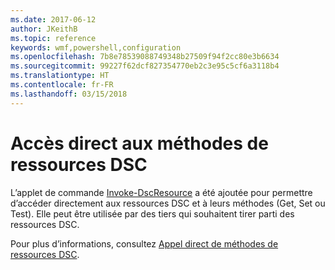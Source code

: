 ```yaml
---
ms.date: 2017-06-12
author: JKeithB
ms.topic: reference
keywords: wmf,powershell,configuration
ms.openlocfilehash: 7b8e78539088749348b27509f94f2cc80e3b6634
ms.sourcegitcommit: 99227f62dcf827354770eb2c3e95c5cf6a3118b4
ms.translationtype: HT
ms.contentlocale: fr-FR
ms.lasthandoff: 03/15/2018
---
```

# <a name="direct-access-to-dsc-resource-methods"></a>Accès direct aux méthodes de ressources DSC


L’applet de commande [Invoke-DscResource](https://technet.microsoft.com/library/mt517869.aspx) a été ajoutée pour permettre d’accéder directement aux ressources DSC et à leurs méthodes (Get, Set ou Test). Elle peut être utilisée par des tiers qui souhaitent tirer parti des ressources DSC.

Pour plus d’informations, consultez [Appel direct de méthodes de ressources DSC](https://msdn.microsoft.com/powershell/dsc/directcallresource).


